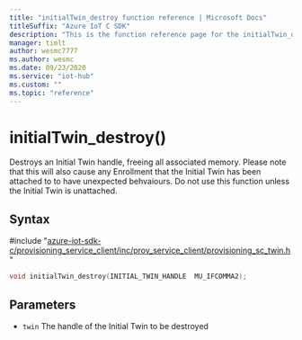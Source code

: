 ```yaml
---                             
title: "initialTwin_destroy function reference | Microsoft Docs" 
titleSuffix: "Azure IoT C SDK"            
description: "This is the function reference page for the initialTwin_destroy() function in the Azure IoT C SDK. This SDK is used with Azure IoT Hub and Azure IoT Hub Device Provisioning Service"            
manager: timlt                 
author: wesmc7777              
ms.author: wesmc               
ms.date: 09/23/2020                    
ms.service: "iot-hub"             
ms.custom: ""                
ms.topic: "reference"        
---                            
```


# initialTwin_destroy()

Destroys an Initial Twin handle, freeing all associated memory. Please note that this will also cause any Enrollment that the Initial Twin has been attached to to have unexpected behvaiours. Do not use this function unless the Initial Twin is unattached.

## Syntax

\#include "[azure-iot-sdk-c/provisioning_service_client/inc/prov_service_client/provisioning_sc_twin.h](../provisioning-sc-twin-h.md)"  
```C
void initialTwin_destroy(INITIAL_TWIN_HANDLE  MU_IFCOMMA2);
```

## Parameters
* `twin` The handle of the Initial Twin to be destroyed

